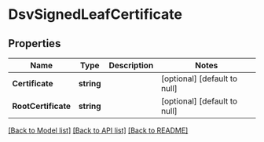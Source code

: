 # DsvSignedLeafCertificate

## Properties
Name | Type | Description | Notes
------------ | ------------- | ------------- | -------------
**Certificate** | **string** |  | [optional] [default to null]
**RootCertificate** | **string** |  | [optional] [default to null]

[[Back to Model list]](../README.md#documentation-for-models) [[Back to API list]](../README.md#documentation-for-api-endpoints) [[Back to README]](../README.md)


